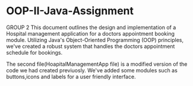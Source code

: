 # OOP-II-Java-Assignment
GROUP 2
This document outlines the design and implementation of a Hospital management application for a doctors appointment booking module. Utilizing Java's Object-Oriented Programming (OOP) principles, we've created a robust system that handles the doctors appointment schedule for bookings.

The second file(HoapitalManagementApp file) is a modified version of the code we had created previuosly. We've added some modules such as buttons,icons and labels for a user friendly interface.
